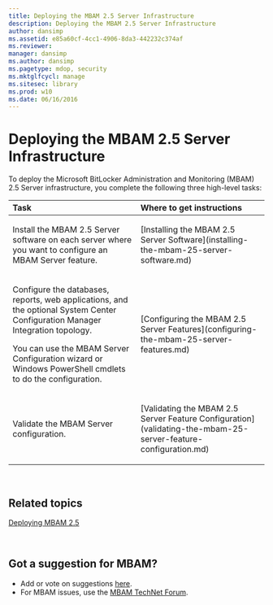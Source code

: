 ```yaml
---
title: Deploying the MBAM 2.5 Server Infrastructure
description: Deploying the MBAM 2.5 Server Infrastructure
author: dansimp
ms.assetid: e85a60cf-4cc1-4906-8da3-442232c374af
ms.reviewer: 
manager: dansimp
ms.author: dansimp
ms.pagetype: mdop, security
ms.mktglfcycl: manage
ms.sitesec: library
ms.prod: w10
ms.date: 06/16/2016
---
```



# Deploying the MBAM 2.5 Server Infrastructure


To deploy the Microsoft BitLocker Administration and Monitoring (MBAM) 2.5 Server infrastructure, you complete the following three high-level tasks:

<table>
<colgroup>
<col width="50%" />
<col width="50%" />
</colgroup>
<thead>
<tr class="header">
<th align="left">Task</th>
<th align="left">Where to get instructions</th>
</tr>
</thead>
<tbody>
<tr class="odd">
<td align="left"><p>Install the MBAM 2.5 Server software on each server where you want to configure an MBAM Server feature.</p></td>
<td align="left"><p>[Installing the MBAM 2.5 Server Software](installing-the-mbam-25-server-software.md)</p></td>
</tr>
<tr class="even">
<td align="left"><p>Configure the databases, reports, web applications, and the optional System Center Configuration Manager Integration topology.</p>
<p>You can use the MBAM Server Configuration wizard or Windows PowerShell cmdlets to do the configuration.</p></td>
<td align="left"><p>[Configuring the MBAM 2.5 Server Features](configuring-the-mbam-25-server-features.md)</p></td>
</tr>
<tr class="odd">
<td align="left"><p>Validate the MBAM Server configuration.</p></td>
<td align="left"><p>[Validating the MBAM 2.5 Server Feature Configuration](validating-the-mbam-25-server-feature-configuration.md)</p></td>
</tr>
</tbody>
</table>

 

## Related topics


[Deploying MBAM 2.5](deploying-mbam-25.md)

 
## Got a suggestion for MBAM?
- Add or vote on suggestions [here](http://mbam.uservoice.com/forums/268571-microsoft-bitlocker-administration-and-monitoring). 
- For MBAM issues, use the [MBAM TechNet Forum](https://social.technet.microsoft.com/Forums/home?forum=mdopmbam).
 





